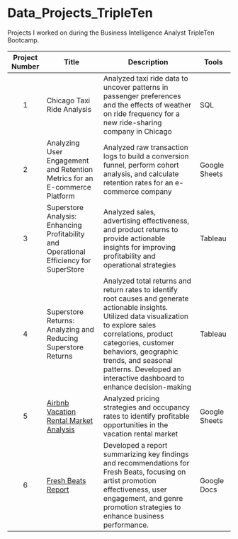# Data_Projects_TripleTen
Projects I worked on during the Business Intelligence Analyst TripleTen Bootcamp.


| Project Number | Title | Description | Tools |
| :-----------: | ----------- |----------- |------------ |
| 1 | Chicago Taxi Ride Analysis | Analyzed taxi ride data to uncover patterns in passenger preferences and the effects of weather on ride frequency for a new ride-sharing company in Chicago | SQL |
| 2 | Analyzing User Engagement and Retention Metrics for an E-commerce Platform | Analyzed raw transaction logs to build a conversion funnel, perform cohort analysis, and calculate retention rates for an e-commerce company | Google Sheets |
| 3 | Superstore Analysis: Enhancing Profitability and Operational Efficiency for SuperStore | Analyzed sales, advertising effectiveness, and product returns to provide actionable insights for improving profitability and operational strategies | Tableau |
| 4 | Superstore Returns: Analyzing and Reducing Superstore Returns | Analyzed total returns and return rates to identify root causes and generate actionable insights. Utilized data visualization to explore sales correlations, product categories, customer behaviors, geographic trends, and seasonal patterns. Developed an interactive dashboard to enhance decision-making | Tableau |
| 5 | [Airbnb Vacation Rental Market Analysis](https://github.com/rubythedev/nyc-airbnb-market-analysis/tree/main) | Analyzed pricing strategies and occupancy rates to identify profitable opportunities in the vacation rental market | Google Sheets |
| 6 | [Fresh Beats Report](https://github.com/rubythedev/music-streaming-data-analysis/tree/main) | Developed a report summarizing key findings and recommendations for Fresh Beats, focusing on artist promotion effectiveness, user engagement, and genre promotion strategies to enhance business performance. | Google Docs |

